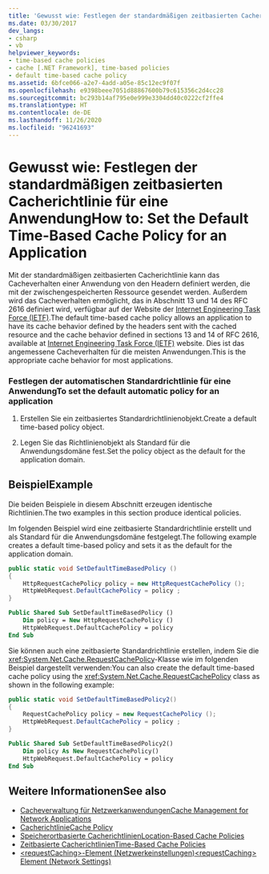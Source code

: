 ```yaml
---
title: 'Gewusst wie: Festlegen der standardmäßigen zeitbasierten Cacherichtlinie für eine Anwendung'
ms.date: 03/30/2017
dev_langs:
- csharp
- vb
helpviewer_keywords:
- time-based cache policies
- cache [.NET Framework], time-based policies
- default time-based cache policy
ms.assetid: 6bfce066-a2e7-4add-a05e-85c12ec9f07f
ms.openlocfilehash: e9398beee7051d88867600b79c615356c2d4cc28
ms.sourcegitcommit: bc293b14af795e0e999e3304dd40c0222cf2ffe4
ms.translationtype: HT
ms.contentlocale: de-DE
ms.lasthandoff: 11/26/2020
ms.locfileid: "96241693"
---
```

# <a name="how-to-set-the-default-time-based-cache-policy-for-an-application"></a><span data-ttu-id="9009b-102">Gewusst wie: Festlegen der standardmäßigen zeitbasierten Cacherichtlinie für eine Anwendung</span><span class="sxs-lookup"><span data-stu-id="9009b-102">How to: Set the Default Time-Based Cache Policy for an Application</span></span>

<span data-ttu-id="9009b-103">Mit der standardmäßigen zeitbasierten Cacherichtlinie kann das Cacheverhalten einer Anwendung von den Headern definiert werden, die mit der zwischengespeicherten Ressource gesendet werden. Außerdem wird das Cacheverhalten ermöglicht, das in Abschnitt 13 und 14 des RFC 2616 definiert wird, verfügbar auf der Website der [Internet Engineering Task Force (IETF)](https://www.ietf.org/).</span><span class="sxs-lookup"><span data-stu-id="9009b-103">The default time-based cache policy allows an application to have its cache behavior defined by the headers sent with the cached resource and the cache behavior defined in sections 13 and 14 of RFC 2616, available at [Internet Engineering Task Force (IETF)](https://www.ietf.org/) website.</span></span> <span data-ttu-id="9009b-104">Dies ist das angemessene Cacheverhalten für die meisten Anwendungen.</span><span class="sxs-lookup"><span data-stu-id="9009b-104">This is the appropriate cache behavior for most applications.</span></span>  
  
### <a name="to-set-the-default-automatic-policy-for-an-application"></a><span data-ttu-id="9009b-105">Festlegen der automatischen Standardrichtlinie für eine Anwendung</span><span class="sxs-lookup"><span data-stu-id="9009b-105">To set the default automatic policy for an application</span></span>  
  
1. <span data-ttu-id="9009b-106">Erstellen Sie ein zeitbasiertes Standardrichtlinienobjekt.</span><span class="sxs-lookup"><span data-stu-id="9009b-106">Create a default time-based policy object.</span></span>  
  
2. <span data-ttu-id="9009b-107">Legen Sie das Richtlinienobjekt als Standard für die Anwendungsdomäne fest.</span><span class="sxs-lookup"><span data-stu-id="9009b-107">Set the policy object as the default for the application domain.</span></span>  
  
## <a name="example"></a><span data-ttu-id="9009b-108">Beispiel</span><span class="sxs-lookup"><span data-stu-id="9009b-108">Example</span></span>  

 <span data-ttu-id="9009b-109">Die beiden Beispiele in diesem Abschnitt erzeugen identische Richtlinien.</span><span class="sxs-lookup"><span data-stu-id="9009b-109">The two examples in this section produce identical policies.</span></span>  
  
 <span data-ttu-id="9009b-110">Im folgenden Beispiel wird eine zeitbasierte Standardrichtlinie erstellt und als Standard für die Anwendungsdomäne festgelegt.</span><span class="sxs-lookup"><span data-stu-id="9009b-110">The following example creates a default time-based policy and sets it as the default for the application domain.</span></span>  
  
```csharp  
public static void SetDefaultTimeBasedPolicy ()  
{  
    HttpRequestCachePolicy policy = new HttpRequestCachePolicy ();  
    HttpWebRequest.DefaultCachePolicy = policy ;  
}  
```  
  
```vb  
Public Shared Sub SetDefaultTimeBasedPolicy ()  
    Dim policy = New HttpRequestCachePolicy ()  
    HttpWebRequest.DefaultCachePolicy = policy  
End Sub  
```  
  
 <span data-ttu-id="9009b-111">Sie können auch eine zeitbasierte Standardrichtlinie erstellen, indem Sie die <xref:System.Net.Cache.RequestCachePolicy>-Klasse wie im folgenden Beispiel dargestellt verwenden:</span><span class="sxs-lookup"><span data-stu-id="9009b-111">You can also create the default time-based cache policy using the <xref:System.Net.Cache.RequestCachePolicy> class as shown in the following example:</span></span>  
  
```csharp  
public static void SetDefaultTimeBasedPolicy2()  
{  
    RequestCachePolicy policy = new RequestCachePolicy ();  
    HttpWebRequest.DefaultCachePolicy = policy ;  
}  
```  
  
```vb  
Public Shared Sub SetDefaultTimeBasedPolicy2()  
    Dim policy As New RequestCachePolicy()  
    HttpWebRequest.DefaultCachePolicy = policy  
End Sub  
```  
  
## <a name="see-also"></a><span data-ttu-id="9009b-112">Weitere Informationen</span><span class="sxs-lookup"><span data-stu-id="9009b-112">See also</span></span>

- [<span data-ttu-id="9009b-113">Cacheverwaltung für Netzwerkanwendungen</span><span class="sxs-lookup"><span data-stu-id="9009b-113">Cache Management for Network Applications</span></span>](cache-management-for-network-applications.md)
- [<span data-ttu-id="9009b-114">Cacherichtlinie</span><span class="sxs-lookup"><span data-stu-id="9009b-114">Cache Policy</span></span>](cache-policy.md)
- [<span data-ttu-id="9009b-115">Speicherortbasierte Cacherichtlinien</span><span class="sxs-lookup"><span data-stu-id="9009b-115">Location-Based Cache Policies</span></span>](location-based-cache-policies.md)
- [<span data-ttu-id="9009b-116">Zeitbasierte Cacherichtlinien</span><span class="sxs-lookup"><span data-stu-id="9009b-116">Time-Based Cache Policies</span></span>](time-based-cache-policies.md)
- [<span data-ttu-id="9009b-117">\<requestCaching>-Element (Netzwerkeinstellungen)</span><span class="sxs-lookup"><span data-stu-id="9009b-117">\<requestCaching> Element (Network Settings)</span></span>](../configure-apps/file-schema/network/requestcaching-element-network-settings.md)
